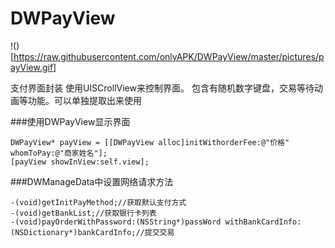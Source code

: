 # DWPayView

!()[https://raw.githubusercontent.com/onlyAPK/DWPayView/master/pictures/payView.gif]

支付界面封装
使用UISCrollView来控制界面。
包含有随机数字键盘，交易等待动画等功能。可以单独提取出来使用



###使用DWPayView显示界面
```
DWPayView* payView = [[DWPayView alloc]initWithorderFee:@"价格" whomToPay:@"商家姓名"];
[payView showInView:self.view];
```

###DWManageData中设置网络请求方法
```
-(void)getInitPayMethod;//获取默认支付方式
-(void)getBankList;//获取银行卡列表
-(void)payOrderWithPassword:(NSString*)passWord withBankCardInfo:(NSDictionary*)bankCardInfo;//提交交易

```

